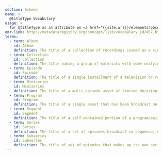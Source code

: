```yaml
---
section: Schema
name: >
  @titleType Vocabulary
usage: >
  for @titleType as an attribute on <a href="{{site.url}}/elements/pbcoretitle">pbcoreTitle</a>
omr-link: http://metadataregistry.org/concept/list/vocabulary_id/457.html
terms:
  - term: Album
    id: Album
    definition: The title of a collection of recordings issued as a single item on CD, record, or another medium.
  - term: Collection
    id: Collection
    definition: The title naming a group of materials with some unifying characteristic, such as the materials assembled by a person, organization, or repository from a variety of sources; an artificial collection.
  - term: Episode
    id: Episode
    definition: The title of a single installment of a television or radio series.
  - term: Miniseries
    id: Miniseries
    definition: The title of a multi-episode asset of limited duration, aired daily or weekly, usually with a total running time of less than 15 hours.
  - term: Program
    id: Program
    definition: The title of a single asset that has been broadcast on a on a specific occasion.
  - term: Segment
    id: Segment
    definition: The title of a self-contained portion of a program/episode, which serves its own function, but operates within the larger program/episode.
  - term: Series
    id: Series
    definition: The title of a set of episodes broadcast in sequence, usually conceived without a definite end and aired on a regular schedule. Typically all episodes within a single series follow a specific theme or continuous storyline, and are all broadcast under the same series title and branding.
  - term: Subseries
    id: Subseries
    definition: The title of set of episodes that makes up its own series, which is broadcast under an umbrella series with its own branding.
---
```

